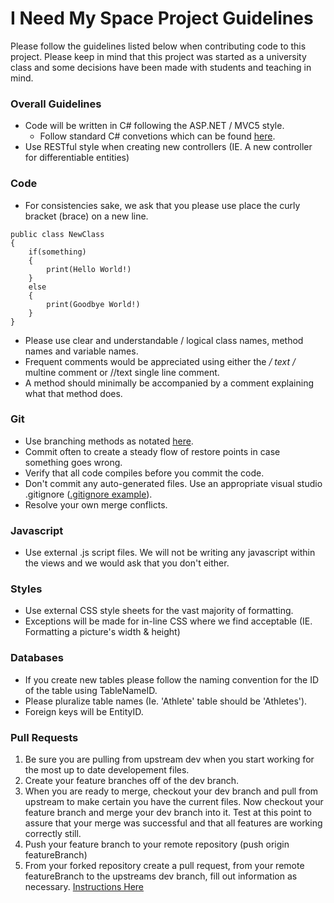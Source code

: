 # I Need My Space Project Guidelines
Please follow the guidelines listed below when contributing code to this project. Please keep in mind that this project was started as a university class and some decisions have been made with students and teaching in mind.

### Overall Guidelines
- Code will be written in C# following the ASP.NET / MVC5 style. 
  - Follow standard C# convetions which can be found [here](https://www.dofactory.com/reference/csharp-coding-standards).
- Use RESTful style when creating new controllers (IE. A new controller for differentiable entities)

### Code
- For consistencies sake, we ask that you please use place the curly bracket (brace) on a new line. 
```
public class NewClass
{
    if(something)
    {
        print(Hello World!)
    }
    else
    {
        print(Goodbye World!)
    }
}
```
- Please use clear and understandable / logical class names, method names and variable names. 
- Frequent comments would be appreciated using either the */ text /* multine comment or //text single line comment.
- A method should minimally be accompanied by a comment explaining what that method does. 

### Git
- Use branching methods as notated [here](https://git-scm.com/book/en/v2/Git-Branching-Basic-Branching-and-Merging). 
- Commit often to create a steady flow of restore points in case something goes wrong. 
- Verify that all code compiles before you commit the code.
- Don't commit any auto-generated files. Use an appropriate visual studio .gitignore ([.gitignore example](https://github.com/github/gitignore/blob/master/VisualStudio.gitignore)).
- Resolve your own merge conflicts.

### Javascript
- Use external .js script files. We will not be writing any javascript within the views and we would ask that you don't either. 

### Styles
- Use external CSS style sheets for the vast majority of formatting. 
- Exceptions will be made for in-line CSS where we find acceptable (IE. Formatting a picture's width & height)

### Databases
- If you create new tables please follow the naming convention for the ID of the table using TableNameID.
- Please pluralize table names (Ie. 'Athlete' table should be 'Athletes').
- Foreign keys will be EntityID.

### Pull Requests
1. Be sure you are pulling from upstream dev when you start working for the most up to date developement files. 
2. Create your feature branches off of the dev branch.
3. When you are ready to merge, checkout your dev branch and pull from upstream to make certain you have the current files. Now checkout your feature branch and merge your dev branch into it. Test at this point to assure that your merge was successful and that all features are working correctly still.
4. Push your feature branch to your remote repository (push origin featureBranch)
5. From your forked repository create a pull request, from your remote featureBranch to the upstreams dev branch, fill out information as necessary. [Instructions Here](https://help.github.com/en/desktop/contributing-to-projects/creating-a-pull-request)


